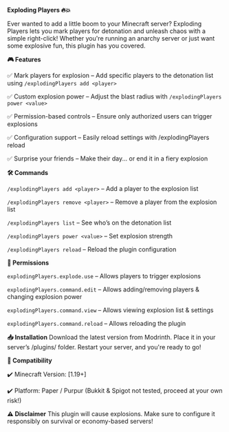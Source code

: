 **Exploding Players 🔥💥**

Ever wanted to add a little boom to your Minecraft server? Exploding Players lets you mark players for detonation and unleash chaos with a simple right-click! Whether you're running an anarchy server or just want some explosive fun, this plugin has you covered.

**🎮 Features**

✅ Mark players for explosion – Add specific players to the detonation list using `/explodingPlayers add <player>`

✅ Custom explosion power – Adjust the blast radius with `/explodingPlayers power <value>`

✅ Permission-based controls – Ensure only authorized users can trigger explosions

✅ Configuration support – Easily reload settings with /explodingPlayers reload

✅ Surprise your friends – Make their day... or end it in a fiery explosion



**🛠️ Commands**

`/explodingPlayers add <player>` – Add a player to the explosion list

`/explodingPlayers remove <player>` – Remove a player from the explosion list

`/explodingPlayers list` – See who’s on the detonation list

`/explodingPlayers power <value>` – Set explosion strength

`/explodingPlayers reload` – Reload the plugin configuration



**🔑 Permissions**

`explodingPlayers.explode.use` – Allows players to trigger explosions

`explodingPlayers.command.edit` – Allows adding/removing players & changing explosion power

`explodingPlayers.command.view` – Allows viewing explosion list & settings

`explodingPlayers.command.reload` – Allows reloading the plugin



**📥 Installation**
Download the latest version from Modrinth.
Place it in your server’s /plugins/ folder.
Restart your server, and you're ready to go!


**🚀 Compatibility**

✔️ Minecraft Version: [1.19+]

✔️ Platform: Paper / Purpur (Bukkit & Spigot not tested, proceed at your own risk!)



**⚠️ Disclaimer**
This plugin will cause explosions. Make sure to configure it responsibly on survival or economy-based servers!
